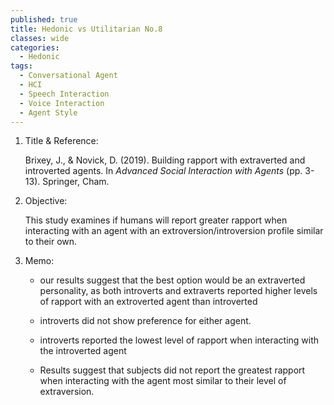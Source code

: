 ```yaml
---
published: true
title: Hedonic vs Utilitarian No.8
classes: wide
categories:
  - Hedonic
tags:
  - Conversational Agent
  - HCI
  - Speech Interaction
  - Voice Interaction
  - Agent Style
---
```




1. Title & Reference: 

   Brixey, J., & Novick, D. (2019). Building rapport with extraverted and introverted agents. In *Advanced Social Interaction with Agents* (pp. 3-13). Springer, Cham.

2. Objective: 

   This study examines if humans will report greater rapport when interacting with an agent with an extroversion/introversion profile similar to their own.

3. Memo: 

   * our results suggest that the best option would be an extraverted personality, as both introverts and extraverts reported higher levels of rapport with an extroverted agent than introverted

   * introverts did not show preference for either agent. 

   * introverts reported the lowest level of rapport when interacting with the introverted agent 

   * Results suggest that subjects did not report the greatest rapport when interacting with the agent most similar to their level of extraversion. 